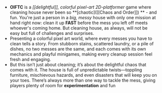 - **OIFTC** is a *[[delightful]], colorful pixel-art 2D-platformer* game where cleaning house never been so **[chaotic]([[Chaos and Order]]) ** - and fun. You're just a person in a *big, messy* house with only one mission at hand right now: clean it up **FAST** before the mess you left off meets whoever's coming home. But cleaning house, as always, will not be easy but full of challenges and surprises.
- Presenting a colorful pixel art world, where every messes you have to clean tells a story. From stubborn stains, scattered laundry, or a pile of dishes, no two messes are the same, and each comes with its own mechanics and playful minigames, making every cleanup session feel fresh and engaging.
- But this isn’t just about cleaning; it’s about the delightful chaos that comes with it. The house is full of unpredictable twists—toppling furniture, mischievous hazards, and even disasters that will keep you on your toes. There’s always more than one way to tackle the mess, giving players plenty of room for **experimentation** and fun